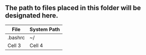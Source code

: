 ## The path to files placed in this folder will be designated here.
| File | System Path |
|----------|----------|
| .bashrc | ~/ |
| Cell 3 | Cell 4 |
